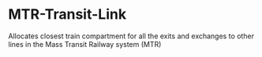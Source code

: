 # MTR-Transit-Link
Allocates closest train compartment for all the exits and exchanges to other lines in the Mass Transit Railway system (MTR)

